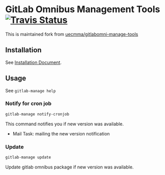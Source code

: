 # GitLab Omnibus Management Tools [![Travis Status][travis-image]][travis-url]

This is maintained fork from [uecmma/gitlabomni-manage-tools](https://github.com/uecmma/gitlabomni-manage-tools)

## Installation

See [Installation Document](doc/Installation.md).

## Usage

See `gitlab-manage help`

### Notify for cron job

```bash
gitlab-manage notify-cronjob
```

This command notifies you if new version was available.

* Mail Task: mailing the new version notification

### Update

```bash
gitlab-manage update
```

Update gitlab omnibus package if new version was available.

[travis-image]: https://travis-ci.org/mizunashi-mana/gitlabomni-manage-tools.svg?branch=master
[travis-url]: https://travis-ci.org/mizunashi-mana/gitlabomni-manage-tools.svg?branch=master
